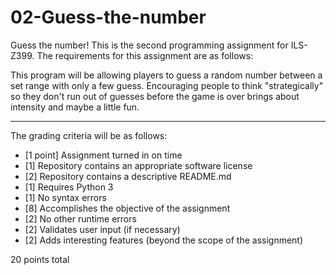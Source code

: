 # 02-Guess-the-number

Guess the number! This is the second programming assignment for ILS-Z399. The requirements for this assignment are as follows:


This program will be allowing players to guess a random number between a set range with only a few guess. Encouraging people to think
"strategically" so they don't run out of guesses before the game is over brings about intensity and maybe a little fun.


---

The grading criteria will be as follows:

* [1 point] Assignment turned in on time
* [1] Repository contains an appropriate software license
* [2] Repository contains a descriptive README.md
* [1] Requires Python 3
* [1] No syntax errors
* [8] Accomplishes the objective of the assignment
* [2] No other runtime errors
* [2] Validates user input (if necessary)
* [2] Adds interesting features (beyond the scope of the assignment)

20 points total